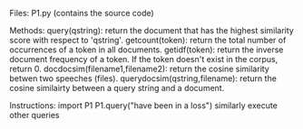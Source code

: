 Files:
P1.py (contains the source code)

Methods:
query(qstring): return the document that has the highest similarity score with respect to 'qstring'.
getcount(token): return the total number of occurrences of a token in all documents.
getidf(token): return the inverse document frequency of a token. If the token doesn't exist in the corpus, return 0.
docdocsim(filename1,filename2): return the cosine similarity betwen two speeches (files).
querydocsim(qstring,filename): return the cosine similairty between a query string and a document.

Instructions:
import P1
P1.query("have been in a loss")
similarly execute other queries
